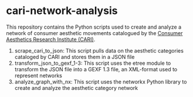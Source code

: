 # cari-network-analysis

This repository contains the Python scripts used to create and analyze a network of consumer aesthetic movements catalogued by the [Consumer Aesthetics Research Institute (CARI)](https://cari.institute/).

1. scrape_cari_to_json: This script pulls data on the aesthetic categories cataloged by CARI and stores them in a JSON file
2. transform_json_to_gexf_1-3: This script uses the etree module to transform the JSON file into a GEXF 1.3 file, an XML-format used to represent networks
3. analyze_graph_with_nx: This script uses the networkx Python library to create and analyze the aesthetic category network



